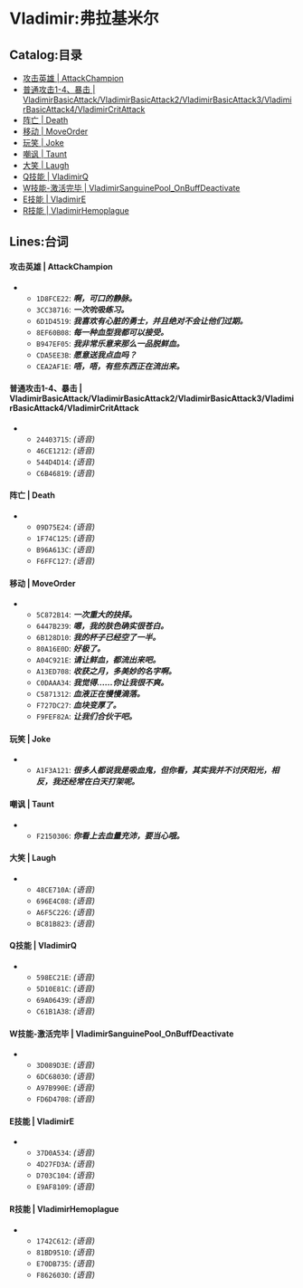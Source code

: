 # Vladimir:弗拉基米尔

## Catalog:目录
* [攻击英雄 | AttackChampion](#攻击英雄--AttackChampion)
* [普通攻击1-4、暴击 | VladimirBasicAttack/VladimirBasicAttack2/VladimirBasicAttack3/VladimirBasicAttack4/VladimirCritAttack](#普通攻击1-4暴击--VladimirBasicAttackVladimirBasicAttack2VladimirBasicAttack3VladimirBasicAttack4VladimirCritAttack)
* [阵亡 | Death](#阵亡--Death)
* [移动 | MoveOrder](#移动--MoveOrder)
* [玩笑 | Joke](#玩笑--Joke)
* [嘲讽 | Taunt](#嘲讽--Taunt)
* [大笑 | Laugh](#大笑--Laugh)
* [Q技能 | VladimirQ](#Q技能--VladimirQ)
* [W技能-激活完毕 | VladimirSanguinePool_OnBuffDeactivate](#W技能-激活完毕--VladimirSanguinePool_OnBuffDeactivate)
* [E技能 | VladimirE](#E技能--VladimirE)
* [R技能 | VladimirHemoplague](#R技能--VladimirHemoplague)

## Lines:台词
#### 攻击英雄 | AttackChampion
- - `1D8FCE22`: ***啊，可口的静脉。***
  - `3CC38716`: ***一次吮吸练习。***
  - `6D1D4519`: ***我喜欢有心脏的勇士，并且绝对不会让他们过期。***
  - `8EF60B08`: ***每一种血型我都可以接受。***
  - `B947EF05`: ***我非常乐意来那么一品脱鲜血。***
  - `CDA5EE3B`: ***愿意送我点血吗？***
  - `CEA2AF1E`: ***唔，唔，有些东西正在流出来。***

#### 普通攻击1-4、暴击 | VladimirBasicAttack/VladimirBasicAttack2/VladimirBasicAttack3/VladimirBasicAttack4/VladimirCritAttack
- - `24403715`: *(语音)*
  - `46CE1212`: *(语音)*
  - `544D4D14`: *(语音)*
  - `C6B46819`: *(语音)*

#### 阵亡 | Death
- - `09D75E24`: *(语音)*
  - `1F74C125`: *(语音)*
  - `B96A613C`: *(语音)*
  - `F6FFC127`: *(语音)*

#### 移动 | MoveOrder
- - `5C872B14`: ***一次重大的抉择。***
  - `6447B239`: ***嗯，我的肤色确实很苍白。***
  - `6B128D10`: ***我的杯子已经空了一半。***
  - `80A16E0D`: ***好极了。***
  - `A04C921E`: ***请让鲜血，都流出来吧。***
  - `A13ED708`: ***收获之月，多美妙的名字啊。***
  - `C0DAAA34`: ***我觉得……你让我很不爽。***
  - `C5871312`: ***血液正在慢慢滴落。***
  - `F727DC27`: ***血块变厚了。***
  - `F9FEF82A`: ***让我们合伙干吧。***

#### 玩笑 | Joke
- - `A1F3A121`: ***很多人都说我是吸血鬼，但你看，其实我并不讨厌阳光，相反，我还经常在白天打架呢。***

#### 嘲讽 | Taunt
- - `F2150306`: ***你看上去血量充沛，要当心哦。***

#### 大笑 | Laugh
- - `48CE710A`: *(语音)*
  - `696E4C08`: *(语音)*
  - `A6F5C226`: *(语音)*
  - `BC81B823`: *(语音)*

#### Q技能 | VladimirQ
- - `598EC21E`: *(语音)*
  - `5D10E81C`: *(语音)*
  - `69A06439`: *(语音)*
  - `C61B1A38`: *(语音)*

#### W技能-激活完毕 | VladimirSanguinePool_OnBuffDeactivate
- - `3D089D3E`: *(语音)*
  - `6DC68030`: *(语音)*
  - `A97B990E`: *(语音)*
  - `FD6D4708`: *(语音)*

#### E技能 | VladimirE
- - `37D0A534`: *(语音)*
  - `4D27FD3A`: *(语音)*
  - `D703C104`: *(语音)*
  - `E9AF8109`: *(语音)*

#### R技能 | VladimirHemoplague
- - `1742C612`: *(语音)*
  - `81BD9510`: *(语音)*
  - `E70DB735`: *(语音)*
  - `F8626030`: *(语音)*